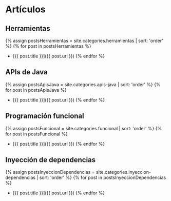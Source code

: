 # Artículos

## Herramientas

{% assign postsHerramientas = site.categories.herramientas | sort: 'order' %}
{% for post in postsHerramientas %}
* [{{ post.title }}]({{ post.url }})
{% endfor %}


## APIs de Java

{% assign postsApisJava = site.categories.apis-java | sort: 'order' %}
{% for post in postsApisJava %}
* [{{ post.title }}]({{ post.url }})
{% endfor %}


## Programación funcional

{% assign postsFuncional = site.categories.funcional | sort: 'order' %}
{% for post in postsFuncional %}
* [{{ post.title }}]({{ post.url }})
{% endfor %}


## Inyección de dependencias

{% assign postsInyeccionDependencias = site.categories.inyeccion-dependencias | sort: 'order' %}
{% for post in postsInyeccionDependencias %}
* [{{ post.title }}]({{ post.url }})
{% endfor %}
